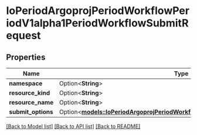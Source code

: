 # IoPeriodArgoprojPeriodWorkflowPeriodV1alpha1PeriodWorkflowSubmitRequest

## Properties

Name | Type | Description | Notes
------------ | ------------- | ------------- | -------------
**namespace** | Option<**String**> |  | [optional]
**resource_kind** | Option<**String**> |  | [optional]
**resource_name** | Option<**String**> |  | [optional]
**submit_options** | Option<[**models::IoPeriodArgoprojPeriodWorkflowPeriodV1alpha1PeriodSubmitOpts**](io.argoproj.workflow.v1alpha1.SubmitOpts.md)> |  | [optional]

[[Back to Model list]](../README.md#documentation-for-models) [[Back to API list]](../README.md#documentation-for-api-endpoints) [[Back to README]](../README.md)


